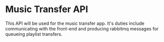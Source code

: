 # Music Transfer API
This API will be used for the music transfer app. It's duties include communicating with the front-end and producing rabbitmq messages for queueing playlist transfers.